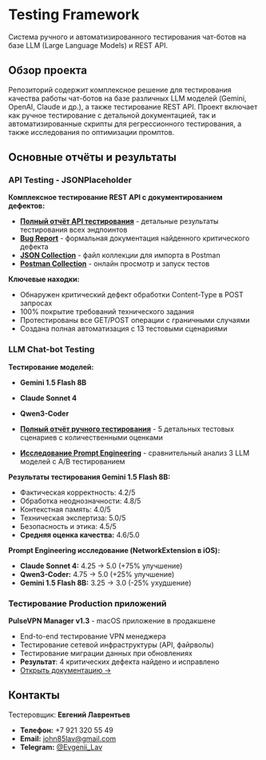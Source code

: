 # Testing Framework

Система ручного и автоматизированного тестирования чат-ботов на базе LLM (Large Language Models) и REST API.

## Обзор проекта

Репозиторий содержит комплексное решение для тестирования качества работы чат-ботов на базе различных LLM моделей (Gemini, OpenAI, Claude и др.), а также тестирование REST API. Проект включает как ручное тестирование с детальной документацией, так и автоматизированные скрипты для регрессионного тестирования, а также исследования по оптимизации промптов.

## Основные отчёты и результаты

### API Testing - JSONPlaceholder
**Комплексное тестирование REST API с документированием дефектов:**
- **[Полный отчёт API тестирования](api-testing/jsonplaceholder-api/reports/full-test-report.md)** - детальные результаты тестирования всех эндпоинтов
- **[Bug Report](api-testing/jsonplaceholder-api/reports/bug-report.md)** - формальная документация найденного критического дефекта
- **[JSON Collection](api-testing/jsonplaceholder-api/postman/)** - файл коллекции для импорта в Postman
- **[Postman Collection](https://postman.co/workspace/My-Workspace~51882f5a-dbbf-4b1a-86bc-8a90e5d241ed/collection/43456894-db4e5e9d-234b-4448-88b2-65d98ece1ffb)** - онлайн просмотр и запуск тестов

**Ключевые находки:**
- Обнаружен критический дефект обработки Content-Type в POST запросах
- 100% покрытие требований технического задания
- Протестированы все GET/POST операции с граничными случаями
- Создана полная автоматизация с 13 тестовыми сценариями

### LLM Chat-bot Testing
**Тестирование моделей:**
- **Gemini 1.5 Flash 8B**
- **Claude Sonnet 4** 
- **Qwen3-Coder**

- **[Полный отчёт ручного тестирования](manual_testing_report.md)** - 5 детальных тестовых сценариев с количественными оценками
- **[Исследование Prompt Engineering](prompt_engineering_study.md)** - сравнительный анализ 3 LLM моделей с A/B тестированием

**Результаты тестирования Gemini 1.5 Flash 8B:**
- Фактическая корректность: 4.2/5
- Обработка неоднозначности: 4.8/5  
- Контекстная память: 4.0/5
- Техническая экспертиза: 5.0/5
- Безопасность и этика: 4.5/5
- **Средняя оценка качества:** 4.6/5.0

**Prompt Engineering исследование (NetworkExtension в iOS):**
- **Claude Sonnet 4:** 4.25 → 5.0 (+75% улучшение)
- **Qwen3-Coder:** 4.75 → 5.0 (+25% улучшение)
- **Gemini 1.5 Flash 8B:** 3.25 → 3.0 (-25% ухудшение)

### Тестирование Production приложений
**PulseVPN Manager v1.3** - macOS приложение в продакшене
- End-to-end тестирование VPN менеджера
- Тестирование сетевой инфраструктуры (API, файрволы)
- Тестирование миграции данных при обновлениях
- **Результат**: 4 критических дефекта найдено и исправлено
- [Открыть документацию →](/PulseVPNManager/)

## Контакты

Тестеровщик: **Евгений Лаврентьев**
- **Телефон:** +7 921 320 55 49
- **Email:** john85lav@gmail.com
- **Telegram:** [@Evgenii_Lav](https://t.me/Evgenii_Lav)
